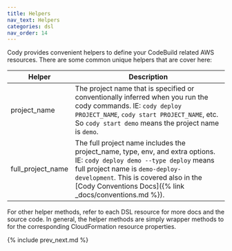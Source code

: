 ```yaml
---
title: Helpers
nav_text: Helpers
categories: dsl
nav_order: 14
---
```


Cody provides convenient helpers to define your CodeBuild related AWS resources. There are some common unique helpers that are cover here:

Helper | Description
--- | ---
project_name | The project name that is specified or conventionally inferred when you run the cody commands. IE: `cody deploy PROJECT_NAME`, `cody start PROJECT_NAME`, etc. So `cody start demo` means the project name is `demo`.
full\_project\_name | The full project name includes the project_name, type, env, and extra options. IE: `cody deploy demo --type deploy` means full project name is `demo-deploy-development`. This is covered also in the [Cody Conventions Docs]({% link _docs/conventions.md %}).

For other helper methods, refer to each DSL resource for more docs and the source code. In general, the helper methods are simply wrapper methods to for the corresponding CloudFormation resource properties.

{% include prev_next.md %}

